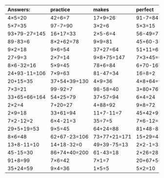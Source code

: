 | Answers: | practice | makes | perfect | ! |
| :--- | :--- | :--- | :--- | :--- |
| 4×5=20 | 42÷6=7 | 17+9=26 | 91-7=84 | 93-12=81 | 
| 5×7=35 | 97-7=90 | 3×2=6 | 5×3=15 | 88+8=96 | 
| 93+79-27=145 | 16+17=33 | 2×5-6=4 | 56-49=7 | 4×3=12 | 
| 89-83=6 | 8×2+62=78 | 9×9=81 | 45+60-31=74 | 3×4=12 | 
| 9×2=18 | 9×6=54 | 37+27=64 | 51+11=62 | 2×4+25=33 | 
| 27÷9=3 | 2×7=14 | 9×8+75=147 | 7×3+45=66 | 95-21=74 | 
| 8×6-32=16 | 5×9=45 | 78+6=84 | 6+70-16=60 | 3×4-5=7 | 
| 24+93-11=106 | 7×9=63 | 81-47=34 | 16÷8=2 | 4×8=32 | 
| 20+15=35 | 37+54+39=130 | 4×9=36 | 4×8+64=96 | 4×7=28 | 
| 7×3=21 | 99-92=7 | 98-58=40 | 3+80+76=159 | 18+61=79 | 
| 33+65+66=164 | 54+25=79 | 37+57=94 | 6×4=24 | 8×5+29=69 | 
| 2×2=4 | 7+20=27 | 4+88=92 | 9×8=72 | 2+77-13=66 | 
| 2×9=18 | 33+61=94 | 11+7-11=7 | 45+42+91=178 | 25+24=49 | 
| 7×2-12=2 | 6×4-21=3 | 35÷7=5 | 7×6-12=30 | 65+58+5=128 | 
| 29+5+19=53 | 9×5=45 | 64+24=88 | 81+48-82=47 | 3×9+94=121 | 
| 8×6=48 | 62+67-23=106 | 73+77+21=171 | 15+29=44 | 3×6-4=14 | 
| 13+8-11=10 | 14+18-32=0 | 49+39-75=13 | 2×2-1=3 | 7+3=10 | 
| 45-15=30 | 86+74+40=200 | 61-43=18 | 2+26=28 | 32+9=41 | 
| 91+8=99 | 7×6=42 | 7×1=7 | 20+67+50=137 | 7×2=14 | 
| 35+24=59 | 9×4=36 | 1×5=5 | 5×2=10 | 37+64-36=65 | 
